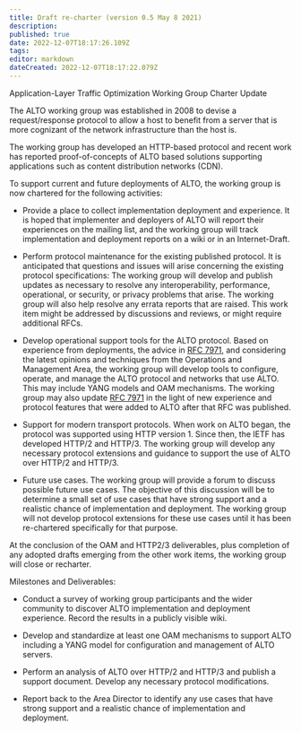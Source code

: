 ```yaml
---
title: Draft re-charter (version 0.5 May 8 2021)
description: 
published: true
date: 2022-12-07T18:17:26.109Z
tags: 
editor: markdown
dateCreated: 2022-12-07T18:17:22.079Z
---
```


Application-Layer Traffic Optimization Working Group Charter Update

The ALTO working group was established in 2008 to devise a request/response protocol to allow a host to benefit from a server that is more cognizant of the network infrastructure than the host is.

The working group has developed an HTTP-based protocol and recent work has reported proof-of-concepts of ALTO based solutions supporting applications such as content distribution networks (CDN).

To support current and future deployments of ALTO, the working group is now chartered for the following activities:

- Provide a place to collect implementation deployment and experience. It is hoped that implementer and deployers of ALTO will report their experiences on the mailing list, and the working group will track implementation and deployment reports on a wiki or in an Internet-Draft.

- Perform protocol maintenance for the existing published protocol. It is anticipated that questions and issues will arise concerning the existing protocol specifications: The working group will develop and publish updates as necessary to resolve any interoperability, performance, operational, or security, or privacy problems that arise. The working group will also help resolve any errata reports that are raised. This work item might be addressed by discussions and reviews, or might require additional RFCs.

- Develop operational support tools for the ALTO protocol. Based on experience from deployments, the advice in [RFC 7971](http://tools.ietf.org/html/rfc7971), and considering the latest opinions and techniques from the Operations and Management Area, the working group will develop tools to configure, operate, and manage the ALTO protocol and networks that use ALTO. This may include YANG models and OAM mechanisms. The working group may also update [RFC 7971](http://tools.ietf.org/html/rfc7971) in the light of new experience and protocol features that were added to ALTO after that RFC was published.

- Support for modern transport protocols. When work on ALTO began, the protocol was supported using HTTP version 1. Since then, the IETF has developed HTTP/2 and HTTP/3. The working group will develop any necessary protocol extensions and guidance to support the use of ALTO over HTTP/2 and HTTP/3.

- Future use cases. The working group will provide a forum to discuss possible future use cases. The objective of this discussion will be to determine a small set of use cases that have strong support and a realistic chance of implementation and deployment. The working group will not develop protocol extensions for these use cases until it has been re-chartered specifically for that purpose.

At the conclusion of the OAM and HTTP2/3 deliverables, plus completion of any adopted drafts emerging from the other work items, the working group will close or recharter.

Milestones and Deliverables:

- Conduct a survey of working group participants and the wider community to discover ALTO implementation and deployment experience. Record the results in a publicly visible wiki.

- Develop and standardize at least one OAM mechanisms to support ALTO including a YANG model for configuration and management of ALTO servers.

- Perform an analysis of ALTO over HTTP/2 and HTTP/3 and publish a support document. Develop any necessary protocol modifications.

- Report back to the Area Director to identify any use cases that have strong support and a realistic chance of implementation and deployment.
